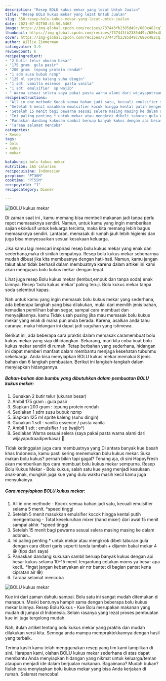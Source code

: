 ```yaml
---
description: "Resep BOLU kukus mekar yang lezat Untuk Jualan"
title: "Resep BOLU kukus mekar yang lezat Untuk Jualan"
slug: 550-resep-bolu-kukus-mekar-yang-lezat-untuk-jualan
date: 2021-07-02T08:53:50.546Z
image: https://img-global.cpcdn.com/recipes/737443fb2385d49c/680x482cq70/bolu-kukus-mekar-foto-resep-utama.jpg
thumbnail: https://img-global.cpcdn.com/recipes/737443fb2385d49c/680x482cq70/bolu-kukus-mekar-foto-resep-utama.jpg
cover: https://img-global.cpcdn.com/recipes/737443fb2385d49c/680x482cq70/bolu-kukus-mekar-foto-resep-utama.jpg
author: Willie Zimmerman
ratingvalue: 3.9
reviewcount: 6
recipeingredient:
- "2 butir telur ukuran besar"
- "175 gram  gula pasir"
- "200 gram  tepung protein rendah"
- "1 sdm susu bubuk nzmp"
- "125 ml sprite kaleng suhu dingin"
- "1 sdt  vanilla essence  pasta vanila"
- "1 sdt  emulsifier  sp wajib"
- " Warna sesuai selera saya pakai pasta warna alami dari wijayaputraadiperkasa "
recipeinstructions:
- "All in one methode Kocok semua bahan jadi satu, kecuali emulsifier selama 5 menit. *speed tinggi"
- "Setelah 5 menit masukkan emulsifier kocok hingga kental putih mengembang Total keseluruhan mixer (hand mixer) dari awal 15 menit sampai akhir. *speed tinggi"
- "Setelah 15 menit bagi pewarna sesuai selera masing masing ke dalam adonan..."
- "Ini paling penting * untuk mekar atau mengkrok dibeli taburan gula dengan cara diberi garis seperti tanda tambah + dijamin bakal mekar 4 😁 (tips dari saya)"
- "Panaskan dandang kukusan sambil beruap banyak kukus dengan api besar kukus selama 10-15 menit tergantung cetakan moms ya besar apa kecil.. *ingat jangan kebanyakan air ntr bantet di bagian pantat kena cipratan air 😁)"
- "Taraaa selamat mencoba"
categories:
- Resep
tags:
- bolu
- kukus
- mekar

katakunci: bolu kukus mekar 
nutrition: 165 calories
recipecuisine: Indonesian
preptime: "PT36M"
cooktime: "PT55M"
recipeyield: "1"
recipecategory: Dinner

---
```



![BOLU kukus mekar](https://img-global.cpcdn.com/recipes/737443fb2385d49c/680x482cq70/bolu-kukus-mekar-foto-resep-utama.jpg)

Di zaman  saat ini , kamu memang bisa membeli makanan jadi tanpa perlu repot memasaknya sendiri. Namun, untuk kamu yang ingin memberikan sajian eksklusif untuk keluarga tercinta, maka kita memang lebih bagus memasaknya sendiri. Lantaran, memasak di rumah jauh lebih higienis dan juga bisa menyesuaikan sesuai kesukaan keluarga.

Jika kamu lagi mencari inspirasi resep bolu kukus mekar yang enak dan sederhana,maka di sinilah tempatnya. Resep bolu kukus mekar  sebenarnya mudah dibuat jika kita membuatnya dengan hati-hati. Namun, kamu jangan takut akan tidak berhasil dalam membuatnya 
karena dalam artikel ini kami akan mengupas bolu kukus mekar dengan tepat.  

Lihat juga resep Bolu kukus mekar (lembut,empuk dan tanpa soda) enak lainnya. Resep &#39;bolu kukus mekar&#39; paling teruji. Bolu kukus mekar tanpa soda selembut kapas.

Nah untuk kamu yang ingin memasak bolu kukus mekar yang sederhana, ada beberapa langkah yang bisa dilakukan, mulai dari memilih jenis bahan, kemudian pemilihan bahan segar, sampai cara membuat dan menyajikannya. kamu Tidak usah pusing jika mau memasak bolu kukus mekar yang enak di mana pun anda berada. Karena, asalkan anda  tahu caranya, maka hidangan ini dapat jadi suguhan yang istimewa.

Berikut ini, ada beberapa cara praktis  dalam memasak caramembuat bolu kukus mekar yang siap dihidangkan. Sekarang, mari kita coba buat bolu kukus mekar sendiri di rumah. Tetap berbahan yang sederhana, hidangan ini dapat memberi manfaat dalam membantu menjaga kesehatan tubuhmu sekeluarga. Anda bisa menyiapkan BOLU kukus mekar memakai 8 jenis bahan dan 6 langkah pembuatan. Berikut ini langkah-langkah dalam menyiapkan hidangannya.

<!--inarticleads1-->

##### Bahan-bahan dan bumbu yang dibutuhkan dalam pembuatan BOLU kukus mekar:

1. Gunakan 2 butir telur (ukuran besar)
1. Ambil 175 gram : gula pasir
1. Siapkan 200 gram : tepung protein rendah
1. Sediakan 1 sdm susu bubuk nzmp
1. Siapkan 125 ml sprite kaleng (suhu dingin)
1. Gunakan 1 sdt : vanilla essence / pasta vanila
1. Ambil 1 sdt : emulsifier / sp (wajib*)
1. Sediakan  Warna sesuai selera (saya pakai pasta warna alami dari wijayaputraadiperkasa) 💋


Tidak ketinggalan juga cara membuatnya yang Di antara banyak kue basah khas Indonesia, kamu pasti sering menemukan bolu kukus mekar. Suka makan bolu kukus? pernah bikin tapi gagal? Tenang aja, di sini HappyFresh akan memberikan tips cara membuat bolu kukus mekar sempurna. Resep Bolu Kukus Mekar - Bolu kukus, salah satu kue yang menjadi kesukaan anak-anak, mungkin juga kue yang dulu waktu masih kecil kamu juga menyukainya. 

<!--inarticleads2-->

##### Cara menyiapkan BOLU kukus mekar:

1. All in one methode - Kocok semua bahan jadi satu, kecuali emulsifier selama 5 menit. *speed tinggi
1. Setelah 5 menit masukkan emulsifier kocok hingga kental putih mengembang - Total keseluruhan mixer (hand mixer) dari awal 15 menit sampai akhir. *speed tinggi
1. Setelah 15 menit bagi pewarna sesuai selera masing masing ke dalam adonan...
1. Ini paling penting * untuk mekar atau mengkrok dibeli taburan gula dengan cara diberi garis seperti tanda tambah + dijamin bakal mekar 4 😁 (tips dari saya)
1. Panaskan dandang kukusan sambil beruap banyak kukus dengan api besar kukus selama 10-15 menit tergantung cetakan moms ya besar apa kecil.. *ingat jangan kebanyakan air ntr bantet di bagian pantat kena cipratan air 😁)
1. Taraaa selamat mencoba
<img src="//assets-global.cpcdn.com/assets/icons/button_play-2c75c40dde080a61004c1f40b05d8f140eaff45d7e9e6481dc71c63d2e7c4909.png" alt="BOLU kukus mekar">

Kue ini dari zaman dahulu sampai. Bolu satu ini sangat mudah ditemukan di manapun. Meski bentunya hampir sama dengan beberapa bolu kukus mekar lainnya. Resep Bolu Kukus - Kue Bolu merupakan makanan yang mudah di jumpai di Indonesia. Selain rasanya yang lezat proses pembuatan kue ini juga tergolong mudah. 

Nah, itulah artikel tentang  bolu kukus mekar  yang praktis dan mudah dilakukan versi kita. Semoga anda mampu mempraktekkannya dengan hasil yang terbaik. 

Terima kasih kamu telah menggunakan resep yang tim kami tampilkan di sini. Harapan kami, olahan  BOLU kukus mekar sederhana di atas dapat membantu Anda menyiapkan hidangan yang nikmat untuk keluarga/teman ataupun menjadi ide dalam berjualan makanan. Bagaimana? Mudah bukan? Itulah cara menyiapkan bolu kukus mekar yang bisa Anda kerjakan di rumah. Selamat mencoba!

